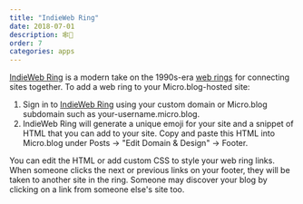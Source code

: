 ```yaml
---
title: "IndieWeb Ring"
date: 2018-07-01
description: 🕸💍
order: 7
categories: apps
---
```

[IndieWeb Ring](https://🕸💍.ws/) is a modern take on the 1990s-era [web rings](https://en.wikipedia.org/wiki/Webring) for connecting sites together. To add a web ring to your Micro.blog-hosted site:

1. Sign in to [IndieWeb Ring](https://🕸💍.ws/) using your custom domain or Micro.blog subdomain such as your-username.micro.blog.
2. IndieWeb Ring will generate a unique emoji for your site and a snippet of HTML that you can add to your site. Copy and paste this HTML into Micro.blog under Posts → "Edit Domain & Design" → Footer.

You can edit the HTML or add custom CSS to style your web ring links. When someone clicks the next or previous links on your footer, they will be taken to another site in the ring. Someone may discover your blog by clicking on a link from someone else's site too.
